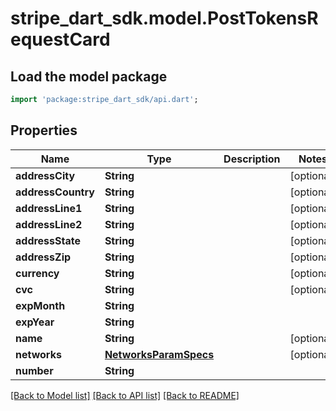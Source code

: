 # stripe_dart_sdk.model.PostTokensRequestCard

## Load the model package
```dart
import 'package:stripe_dart_sdk/api.dart';
```

## Properties
Name | Type | Description | Notes
------------ | ------------- | ------------- | -------------
**addressCity** | **String** |  | [optional] 
**addressCountry** | **String** |  | [optional] 
**addressLine1** | **String** |  | [optional] 
**addressLine2** | **String** |  | [optional] 
**addressState** | **String** |  | [optional] 
**addressZip** | **String** |  | [optional] 
**currency** | **String** |  | [optional] 
**cvc** | **String** |  | [optional] 
**expMonth** | **String** |  | 
**expYear** | **String** |  | 
**name** | **String** |  | [optional] 
**networks** | [**NetworksParamSpecs**](NetworksParamSpecs.md) |  | [optional] 
**number** | **String** |  | 

[[Back to Model list]](../README.md#documentation-for-models) [[Back to API list]](../README.md#documentation-for-api-endpoints) [[Back to README]](../README.md)


